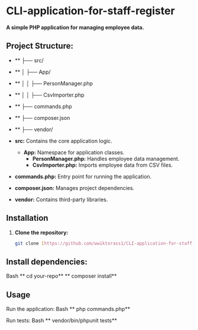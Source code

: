 # CLI-application-for-staff-register

**A simple PHP application for managing employee data.**


## Project Structure:
* ** ├── src/
* ** │   ├── App/
* ** │   │   ├── PersonManager.php
* ** │   │   ├── CsvImporter.php
* ** ├── commands.php
* ** ├── composer.json
* ** ├── vendor/

* **src:** Contains the core application logic.
  * **App:** Namespace for application classes.
    * **PersonManager.php:** Handles employee data management.
    * **CsvImporter.php:** Imports employee data from CSV files.
* **commands.php:** Entry point for running the application.
* **composer.json:** Manages project dependencies.
* **vendor:** Contains third-party libraries.

## Installation
1. **Clone the repository:**
   ```bash
   git clone [https://github.com/wwiktorass1/CLI-application-for-staff-register.git](https://github.comwwiktorass1/CLI-application-for-staff-register.git)


##   Install dependencies:
Bash
** cd your-repo**
** composer install**


## Usage
Run the application:
Bash
** php commands.php**

Run tests:
Bash
** vendor/bin/phpunit tests**
